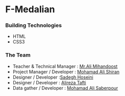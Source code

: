 F-Medalian
=================
### Building Technologies

- HTML
- CSS3

### The Team 
- Teacher & Technical Manager : [Mr.Ali Mihandoost](https://github.com/AliMD) 
- Project Manager / Developer : [Mohamad Ali Shiran](https://github.com/matafa)
- Designer / Developer :[Sadegh Hoseini](https://github.com/sadeghhv)
- Designer / Developer : [Alireza Tafti](https://github.com/alirezatafti)
- Data gather / Developer : [Mohamad Ali Saberpour](https://github.com/Saberpour)
